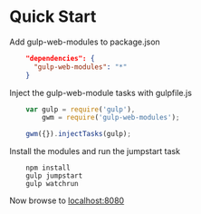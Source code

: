 Quick Start
==============

Add gulp-web-modules to package.json
```json
    "dependencies": {
      "gulp-web-modules": "*"
    }
```

Inject the gulp-web-module tasks with gulpfile.js
```javascript
    var gulp = require('gulp'),
        gwm = require('gulp-web-modules');

    gwm({}).injectTasks(gulp);
```

Install the modules and run the jumpstart task
```
    npm install
    gulp jumpstart
    gulp watchrun
```
Now browse to [localhost:8080](http://localhost:8080)
